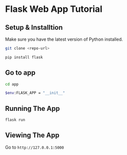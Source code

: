 # Flask Web App Tutorial

## Setup & Installtion

Make sure you have the latest version of Python installed.

```bash
git clone <repo-url>
```

```bash
pip install flask
```

## Go to app

```bash
cd app
```

```bash
$env:FLASK_APP = "__init__"
```

## Running The App

```bash
flask run
```

## Viewing The App

Go to `http://127.0.0.1:5000`
